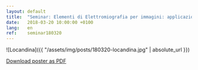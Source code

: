 ```yaml
---
layout: default
title:  "Seminar: Elementi di Elettromiografia per immagini: applicazioni in medicina riabilitativa. IRCSS San Raffaele Pisana, Roma"
date:   2018-03-20 10:00:00 +0100
lang:   en
ref:    seminar180320
---
```


![Locandina]({{ "/assets/img/posts/180320-locandina.jpg" | absolute_url }})

[Download poster as PDF](/assets/pdfs/180320_locandina.pdf)